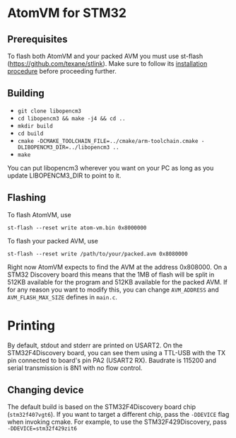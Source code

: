# AtomVM for STM32

## Prerequisites
To flash both AtomVM and your packed AVM you must use st-flash (https://github.com/texane/stlink). Make sure to
follow its [installation procedure](https://github.com/texane/stlink#installation) before proceeding further.

## Building
- `git clone libopencm3`
- `cd libopencm3 && make -j4 && cd ..`
- `mkdir build`
- `cd build`
- `cmake -DCMAKE_TOOLCHAIN_FILE=../cmake/arm-toolchain.cmake -DLIBOPENCM3_DIR=../libopencm3 ..`
- `make`

You can put libopencm3 wherever you want on your PC as long as you update LIBOPENCM3_DIR to point to it.

## Flashing
To flash AtomVM, use
```
st-flash --reset write atom-vm.bin 0x8000000
```

To flash your packed AVM, use
```
st-flash --reset write /path/to/your/packed.avm 0x8080000
```

Right now AtomVM expects to find the AVM at the address 0x808000. On a STM32 Discovery board this means that
the 1MB of flash will be split in 512KB available for the program and 512KB available for the packed AVM.
If for any reason you want to modify this, you can change `AVM_ADDRESS` and `AVM_FLASH_MAX_SIZE` defines in `main.c`.

# Printing
By default, stdout and stderr are printed on USART2. On the STM32F4Discovery board, you can see them
using a TTL-USB with the TX pin connected to board's pin PA2 (USART2 RX). Baudrate is 115200 and serial transmission
is 8N1 with no flow control.

## Changing device

The default build is based on the STM32F4Discovery board chip (`stm32f407vgt6`). If you want to target a different
chip, pass the `-DDEVICE` flag when invoking cmake. For example, to use the STM32F429Discovery, pass
`-DDEVICE=stm32f429zit6`
